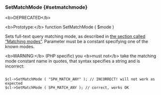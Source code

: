 ### SetMatchMode {#setmatchmode}

&lt;b&gt;DEPRECATED&lt;/b&gt;

&lt;b&gt;Prototype:&lt;/b&gt; function SetMatchMode ( $mode )

Sets full-text query matching mode, as described in [the section called “Matching modes”](../../matching_modes.md). Parameter must be a constant specifying one of the known modes.

&lt;b&gt;WARNING:&lt;/b&gt; (PHP specific) you &lt;b&gt;must not&lt;/b&gt; take the matching mode constant name in quotes, that syntax specifies a string and is incorrect:

```

$cl->SetMatchMode ( "SPH_MATCH_ANY" ); // INCORRECT! will not work as expected
$cl->SetMatchMode ( SPH_MATCH_ANY ); // correct, works OK

```
